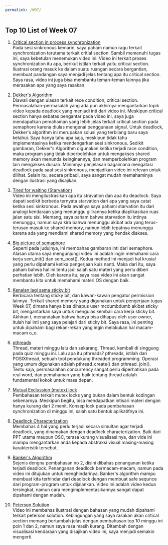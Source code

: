 ```yaml
---
permalink: /W07/
---
```


## Top 10 List of Week 07

1. [Critical section in process synchronization](https://www.youtube.com/watch?v=eKKc0d7kzww)<br/>
Pada sesi sinkronous kemarin, saya paham namun ragu terkait synchronization terutama terkait critial section. Sambil memenuhi tugas ini, saya kebetulan menemukan video ini. Video ini terkait proses synchronization itu apa, berikut istilah terkait yaitu critical section. Ilustrasi orang masuk ke dalam suatu ruangan secara bergantian, membuat pandangan saya menjadi jelas tentang apa itu critical section. Saya rasa, video ini juga bisa membantu teman-teman lainnya jika merasakan apa yang saya rasakan.

2. [Dekker's Algorithm](https://www.youtube.com/watch?v=MqnpIwN7dz0)<br/>
Diawali dengan ulasan terkait rece condition, critical section. Permasalahan-permasalah yang ada pun akhirnya mengantarkan topik video kepada deadlock yang menjadi inti dari video ini. Meskipun critical section hanya sebatas pengantar pada video ini, saya juga mendapatkan pemahaman yang lebih jelas terkait critical section pada semaphore karena diulas mengenai penggunaan signal. Untuk deadlock, Dekker's algorithm ini merupakan solusi yang terbilang baru saya ketahui. Saya hanya tahu apa saja, meskipun tidak tahu implementasinya ketika mendengarkan sesi sinkronous. Sedikit gambaran, Dekker's Algorithm digunakan ketika terjadi race condition, maka program yang tidak diperbolehkan untuk mengakses shared memory akan menunda keinginannya, dan memperbolehkan program lain mengakses duluan. Minimnya penjelasan bagaimana mengatasi deadlock pada saat sesi sinkronous, menjadikan video ini relevan untuk dilihat. Selain itu, secara pribadi, saya sangat mudah memahaminya dengan ilustrasi yang disajikan. 

3. [Tired for waiting (Starvation)](youtube.com/watch?v=N2VECl8F_Pc)<br/> 
Video ini mengilustrasikan apa itu stravation dan apa itu deadlock. Saya dapati sedikit berbeda ternyata starvation dari apa yang saya catat ketika sesi sinkronous. Pada awalnya saya pahami starvation itu dari analogi kendaraan yang menunggu gilirannya ketika diaplikasikan ruas jalan satu sisi. Memang, saya paham bahwa starvation itu intinya menunggu, namun saya kira bahwa menunggu akibat ada yang terus-terusan masuk ke shared memory, namun lebih tepatnya menunggu karena ada yang mendiami shared memory yang hendak diakses.

4. [Big picture of semaphore](https://www.youtube.com/watch?v=ukM_zzrIeXs)<br/>
Seperti pada judulnya, ini membahas gambaran inti dari semaphore. Alasan utama saya mengunjungi video ini adalah ingin memahami cara kerja sem_init() dan sem_post(). Kedua method ini menjadi hal krusial yang perlu dipahami ketika pengerjaan kuis nanti. Maka dari itu, saya paham bahwa hal ini tentu jadi salah satu materi yang perlu diberi perhatian lebih. Oleh karena itu, saya rasa video ini akan sangat membantu kita untuk memahami materi OS dengan baik.

5. [Kenalan lagi sama sticky bit](https://www.youtube.com/watch?v=2gHp_CgUets)<br/>
Berbicara tentang sticky bit, dan kawan-kawan pengatur permission lainnya. Terkait shared memory yang digunakan untuk pengerjaan tugas Week 07, dimana hanya bisa dihapus user mcdumbdumb akibat sticky bit, mengantarkan saya untuk mengulas kembali cara kerja sticky bit. Akhiran t, menandakan bahwa hanya bisa dihapus oleh user owner, itulah hal inti yang saya pelajari dari sticky bit. Saya rasa, ini penting untuk dipahami bagi rekan-rekan yang ingin melakukan hal macam-macam o_o.

6. [pthreads](https://www.youtube.com/watch?v=uA8X5zNOGw8)<br/>
Thread, materi minggu lalu dan sekarang. Thread, kembali di singgung pada quiz minggu ini. Lalu apa itu pthreads? pthreads, istilah dari POSIXthread, sebuah tool pendukung threaded programming. Operasi yang umum digunakan adalah pthread_create() dan pthread_join(). Tentu saja, permasalahan concurrency sangat perlu diperhatikan pada real word, dan pemahaman yang baik tentang thread adalah fundamental kokok untuk masa depan.

7. [Mutual Exclussion (mutex) lock](https://www.youtube.com/watch?v=9lAuS6jsDgE)<br/>
Pembahasan terkait mutex locks yang bukan dalam bentuk kodingan sebenarnya. Meskipun begitu, bisa mendapatkan intisari materi dengan hanya kurang dari 2 menit. Konsep lock pada pembahasan synchronization di minggu ini, salah satu bentuk aplikatifnya ini.

8. [Deadlock Characterization](https://youtu.be/UVo9mGARkhQ?t=375)<br/>
Membahas 4 hal yang perlu terjadi secara simultan agar terjadi deadlock, yang dinamakan dengan deadlock characterization. Baik dari PPT utama maupun OSC, terasa kurang visualisasi nya, dan vide ini mampu mengantarkan anda kepada abstraksi visual masing-masing karakteristik tersebut.

9. [Banker's Algorithm](https://www.youtube.com/watch?v=2V2FfP_olaA)<br/>
Sejenis dengna pembahasan no 2, disini dibahas penanganan ketika terjadi deadlock. Penanganan deadlock bermacam-macam, namun pada video ini ditujukan untuk menghindarinya. Banker's algorithm mampu membuat kita terhindar dari deadlock dengan membuat safe sequnce dari program-program untuk dijalankan. Video ini adalah video kedua tersingkat, namun cara mengimplementasikannya sangat dapat dipahami dengan mudah. 

10. [Peterson Solution](https://www.youtube.com/watch?v=r3Ma_4_vF2s)<br/>
Video ini membahas ilustrasi dengan bahasan yang mudah dipahami terkait peterson solution. Kebingungan yang saya rasakan akan critical section memang bertambah jelas dengan pembahasan top 10 minggu ini poin 1 dan 2, namun saya rasa masih kurang. Ditambah dengan visualisasi kendaraan yang disajikan video ini, saya menjadi semakin mengerti.

